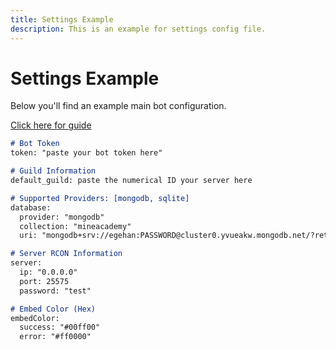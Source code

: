 ```yaml
---
title: Settings Example
description: This is an example for settings config file.
---
```


# Settings Example

Below you'll find an example main bot configuration.

[Click here for guide](../../guides/configuration/settings.md)

```markdown
# Bot Token
token: "paste your bot token here"

# Guild Information
default_guild: paste the numerical ID your server here

# Supported Providers: [mongodb, sqlite]
database:
  provider: "mongodb"
  collection: "mineacademy"
  uri: "mongodb+srv://egehan:PASSWORD@cluster0.yvueakw.mongodb.net/?retryWrites=true&w=majority&appName=Cluster0"

# Server RCON Information
server:
  ip: "0.0.0.0"
  port: 25575
  password: "test"

# Embed Color (Hex)
embedColor:
  success: "#00ff00"
  error: "#ff0000"
```